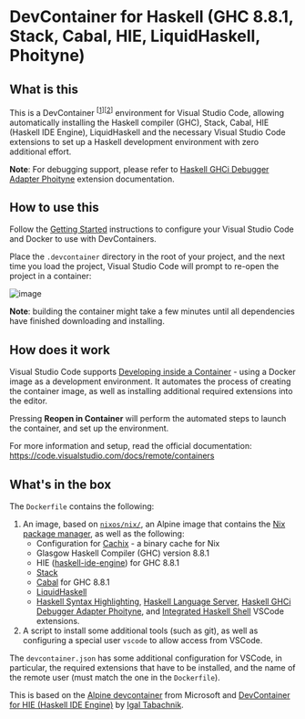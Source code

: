 # DevContainer for Haskell (GHC 8.8.1, Stack, Cabal, HIE, LiquidHaskell, Phoityne)

## What is this

This is a DevContainer <sup>[[1](https://code.visualstudio.com/docs/remote/containers)][[2](https://code.visualstudio.com/docs/remote/containers-advanced)]</sup> environment for Visual Studio Code, allowing automatically installing the Haskell compiler (GHC), Stack, Cabal, HIE (Haskell IDE Engine), LiquidHaskell and the necessary Visual Studio Code extensions to set up a Haskell development environment with zero additional effort.

**Note**: For debugging support, please refer to [Haskell GHCi Debugger Adapter Phoityne](https://marketplace.visualstudio.com/items?itemName=phoityne.phoityne-vscode) extension documentation.

## How to use this

Follow the [Getting Started](https://code.visualstudio.com/docs/remote/containers#_getting-started) instructions to configure your Visual Studio Code and Docker to use with DevContainers.

Place the `.devcontainer` directory in the root of your project, and the next time you load the project, Visual Studio Code will prompt to re-open the project in a container:

![image](https://user-images.githubusercontent.com/601206/73298150-7bfac580-4215-11ea-81d3-a8fabab98e30.png)

**Note**: building the container might take a few minutes until all dependencies have finished downloading and installing.

## How does it work

Visual Studio Code supports [Developing inside a Container](https://code.visualstudio.com/docs/remote/containers) - using a Docker image as a development environment. It automates the process of creating the container image, as well as installing additional required extensions into the editor.

Pressing **Reopen in Container** will perform the automated steps to launch the container, and set up the environment.

For more information and setup, read the official documentation: <https://code.visualstudio.com/docs/remote/containers>

## What's in the box

The `Dockerfile` contains the following:

1. An image, based on [`nixos/nix/`](https://hub.docker.com/r/nixos/nix/), an Alpine image that contains the [Nix package manager](https://nixos.org/nix/), as well as the following:
   * Configuration for [Cachix](https://cachix.org/) - a binary cache for Nix
   * Glasgow Haskell Compiler (GHC) version 8.8.1
   * HIE ([haskell-ide-engine](https://github.com/haskell/haskell-ide-engine)) for GHC 8.8.1
   * [Stack](https://docs.haskellstack.org/en/stable/README/)
   * [Cabal](https://www.haskell.org/cabal/) for GHC 8.8.1
   * [LiquidHaskell](https://ucsd-progsys.github.io/liquidhaskell-blog/)
   * [Haskell Syntax Highlighting](https://marketplace.visualstudio.com/items?itemName=justusadam.language-haskell), [Haskell Language Server](https://marketplace.visualstudio.com/items?itemName=alanz.vscode-hie-server), [Haskell GHCi Debugger Adapter Phoityne](https://marketplace.visualstudio.com/items?itemName=phoityne.phoityne-vscode), and [Integrated Haskell Shell](https://marketplace.visualstudio.com/items?itemName=eriksik2.vscode-ghci) VSCode extensions.
2. A script to install some additional tools (such as git), as well as configuring a special user `vscode` to allow access from VSCode.

The `devcontainer.json` has some additional configuration for VSCode, in particular, the required extensions that have to be installed, and the name of the remote user (must match the one in the `Dockerfile`).

This is based on the [Alpine devcontainer](https://github.com/microsoft/vscode-dev-containers/tree/master/containers/alpine-3.10-git/.devcontainer) from Microsoft and [DevContainer for HIE (Haskell IDE Engine)](https://github.com/hmemcpy/haskell-hie-devcontainer) by [Igal Tabachnik](https://github.com/hmemcpy).
